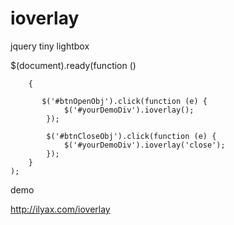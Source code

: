 ioverlay
========

jquery tiny lightbox

  $(document).ready(function () 
  
        {
  
           $('#btnOpenObj').click(function (e) {
                $('#yourDemoDiv').ioverlay();
            });

            $('#btnCloseObj').click(function (e) {
                $('#yourDemoDiv').ioverlay('close');
            });
        }
    );


demo 

http://ilyax.com/ioverlay
